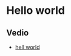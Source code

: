 # Hello world

## Vedio

- [hell world](https://www.laravist.com/series/vue-js-2-0-series/episodes/1)

